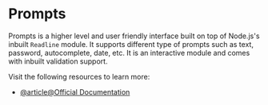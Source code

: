 # Prompts

Prompts is a higher level and user friendly interface built on top of Node.js's inbuilt `Readline` module. It supports different type of prompts such as text, password, autocomplete, date, etc. It is an interactive module and comes with inbuilt validation support.

Visit the following resources to learn more:

- [@article@Official Documentation](https://www.npmjs.com/package/prompts)

